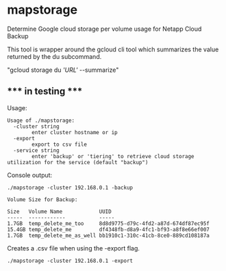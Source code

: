 # mapstorage

Determine Google cloud storage per volume usage for Netapp Cloud Backup

This tool is wrapper around the gcloud cli tool which summarizes the value returned by the du subcommand.

"gcloud storage du _'URL'_ --summarize"

## *** in testing ***

Usage:
```
Usage of ./mapstorage:
  -cluster string
        enter cluster hostname or ip
  -export
        export to csv file
  -service string
        enter 'backup' or 'tiering' to retrieve cloud storage utilization for the service (default "backup")
```

Console output:
```
./mapstorage -cluster 192.168.0.1 -backup

Volume Size for Backup:

Size   Volume Name            UUID                                 
-----  ------------           -----                                
1.7GB  temp_delete_me_too     8d8d9775-d79c-4fd2-a87d-674df87ec95f 
15.4GB temp_delete_me         df4348fb-d8a9-4fc1-bf93-a8f8e66ef007 
1.7GB  temp_delete_me_as_well bb1910c1-310c-41cb-8ce0-889cd108187a 
```

Creates a .csv file when using the -export flag.

```
./mapstorage -cluster 192.168.0.1 -export
```